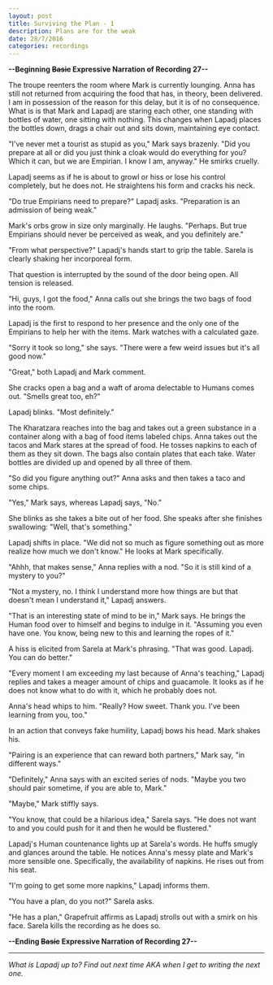 ```yaml
---
layout: post
title: Surviving the Plan - 1
description: Plans are for the weak
date: 28/7/2016
categories: recordings
---
```


**--Beginning ~~Basic~~ Expressive Narration of Recording 27--**

The troupe reenters the room where Mark is currently lounging. Anna has still not returned from acquiring the food that has, in theory, been delivered. I am in possession of the reason for this delay, but it is of no consequence. What is is that Mark and Lapadj are staring each other, one standing with bottles of water, one sitting with nothing. This changes when Lapadj places the bottles down, drags a chair out and sits down, maintaining eye contact.

"I've never met a tourist as stupid as you," Mark says brazenly. "Did you prepare at all or did you just think a cloak would do everything for you? Which it can, but we are Empirian. I know I am, anyway." He smirks cruelly.

Lapadj seems as if he is about to growl or hiss or lose his control completely, but he does not. He straightens his form and cracks his neck.

"Do true Empirians need to prepare?" Lapadj asks. "Preparation is an admission of being weak."

Mark's orbs grow in size only marginally. He laughs. "Perhaps. But true Empirians should never be perceived as weak, and you definitely are."

"From what perspective?" Lapadj's hands start to grip the table. Sarela is clearly shaking her incorporeal form.

That question is interrupted by the sound of the door being open. All tension is released.

"Hi, guys, I got the food," Anna calls out she brings the two bags of food into the room.

Lapadj is the first to respond to her presence and the only one of the Empirians to help her with the items. Mark watches with a calculated gaze.

"Sorry it took so long," she says. "There were a few weird issues but it's all good now."

"Great," both Lapadj and Mark comment.

She cracks open a bag and a waft of aroma delectable to Humans comes out. "Smells great too, eh?"

Lapadj blinks. "Most definitely."

The Kharatzara reaches into the bag and takes out a green substance in a container along with a bag of food items labeled chips. Anna takes out the tacos and Mark stares at the spread of food. He tosses napkins to each of them as they sit down. The bags also contain plates that each take. Water bottles are divided up and opened by all three of them.

"So did you figure anything out?" Anna asks and then takes a taco and some chips.

"Yes," Mark says, whereas Lapadj says, "No."

She blinks as she takes a bite out of her food. She speaks after she finishes swallowing: "Well, that's something."

Lapadj shifts in place. "We did not so much as figure something out as more realize how much we don't know." He looks at Mark specifically.

"Ahhh, that makes sense," Anna replies with a nod. "So it is still kind of a mystery to you?"

"Not a mystery, no. I think I understand more how things are but that doesn't mean I understand it," Lapadj answers.

"That is an interesting state of mind to be in," Mark says. He brings the Human food over to himself and begins to indulge in it. "Assuming you even have one. You know, being new to this and learning the ropes of it."

A hiss is elicited from Sarela at Mark's phrasing. "That was good. Lapadj. You can do better."

"Every moment I am exceeding my last because of Anna's teaching," Lapadj replies and takes a meager amount of chips and guacamole. It looks as if he does not know what to do with it, which he probably does not.

Anna's head whips to him. "Really? How sweet. Thank you. I've been learning from you, too."

In an action that conveys fake humility, Lapadj bows his head. Mark shakes his.

"Pairing is an experience that can reward both partners," Mark say, "in different ways."

"Definitely," Anna says with an excited series of nods. "Maybe you two should pair sometime, if you are able to, Mark."

"Maybe," Mark stiffly says.

"You know, that could be a hilarious idea," Sarela says. "He does not want to and you could push for it and then he would be flustered."

Lapadj's Human countenance lights up at Sarela's words. He huffs smugly and glances around the table. He notices Anna's messy plate and Mark's more sensible one. Specifically, the availability of napkins. He rises out from his seat.

"I'm going to get some more napkins," Lapadj informs them.

"You have a plan, do you not?" Sarela asks.

"He has a plan," Grapefruit affirms as Lapadj strolls out with a smirk on his face. Sarela kills the recording as he does so.

**--Ending ~~Basic~~ Expressive Narration of Recording 27--**

---

*What is Lapadj up to? Find out next time AKA when I get to writing the next one.*
